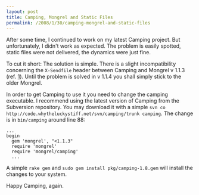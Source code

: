 ```yaml
---
layout: post
title: Camping, Mongrel and Static Files
permalink: /2008/1/30/camping-mongrel-and-static-files
---
```

After some time, I continued to work on my latest Camping project. But unfortunately, I didn't work as expected. The problem is easily spotted, static files were not delivered, the dynamics were just fine.

To cut it short: The solution is simple. There is a slight incompatibility concerning the `X-Sendfile` header between Camping and Mongrel v&nbsp;1.1.3 (ref. [1](http://code.whytheluckystiff.net/camping/wiki/ServingStaticFiles)). Until the problem is solved in v&nbsp;1.1.4 you shall simply stick to the older Mongrel. 

In order to get Camping to use it you need to change the camping executable. I recommend using the latest version of Camping from the Subversion repository. You may download it with a simple `svn co http://code.whytheluckystiff.net/svn/camping/trunk camping`. The change is in `bin/camping` around line 88:

    ...
    begin
      gem 'mongrel', "<1.1.3"
      require 'mongrel'
      require 'mongrel/camping'
      ...

A simple `rake gem` and `sudo gem install pkg/camping-1.8.gem` will install the changes to your system.

Happy Camping, again.
